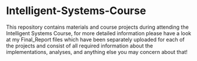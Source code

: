 # Intelligent-Systems-Course
This repository contains materials and course projects during attending the Intelligent Systems Course, for more detailed information please have a look at my Final_Report files which have been separately uploaded for each of the projects and consist of all required information about the implementations, analyses, and anything else you may concern about that!
